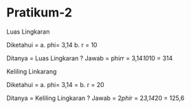# Pratikum-2

Luas Lingkaran

Diketahui = a. phi= 3,14
	    b. r = 10

Ditanya = Luas Lingkaran ?
Jawab = phi*r*r
      = 3,14*10*10
      = 314

Keliling Linkarang

Diketahui = a. phi= 3,14
	  = b. r = 20

Ditanya = Keliling Lingkaran ?
Jawab = 2*phi*r
      = 2*3,14*20
      = 125,6